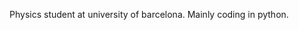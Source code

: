 Physics student at university of barcelona.
Mainly coding in python.


<!---
tryt0c0de/tryt0c0de is a ✨ special ✨ repository because its `README.md` (this file) appears on your GitHub profile.
You can click the Preview link to take a look at your changes.
--->
